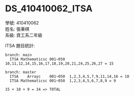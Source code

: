 ﻿# DS_410410062_ITSA  
學號: 410410062  
姓名: 張秉棋  
系級: 資工系二年級  

ITSA 題目統計:
```
branch: main  
  ITSA Mathematicsc 001~050  10,11,12,14,15,16,17,18,19,20,21,24,25,26,27 = 15  
  
branch: master  
  ITSA    Arrayc    001~050  1,2,3,4,5,7,9,11,14,16 = 10  
  ITSA Mathematicsc 001~050  1,2,3,4,5,6,7,8,9 = 9  
  
15 + 10 + 9 = 34 => TOTAL  
```  
